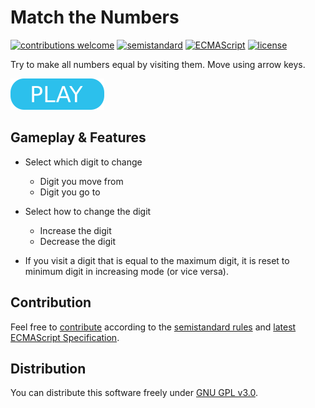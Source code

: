 # Match the Numbers

[![contributions welcome](https://img.shields.io/badge/contributions-welcome-brightgreen.svg)](https://github.com/berkerol/match-the-numbers/issues)
[![semistandard](https://img.shields.io/badge/code%20style-semistandard-brightgreen.svg)](https://github.com/Flet/semistandard)
[![ECMAScript](https://img.shields.io/badge/ECMAScript-latest-brightgreen.svg)](https://www.ecma-international.org/ecma-262)
[![license](https://img.shields.io/badge/license-GNU%20GPL%20v3.0-blue.svg)](https://github.com/berkerol/match-the-numbers/blob/master/LICENSE)

Try to make all numbers equal by visiting them. Move using arrow keys.

[![button](play.png)](https://berkerol.github.io/match-the-numbers/mtn.html)

## Gameplay & Features

- Select which digit to change
  - Digit you move from
  - Digit you go to

- Select how to change the digit
  - Increase the digit
  - Decrease the digit

- If you visit a digit that is equal to the maximum digit, it is reset to minimum digit in increasing mode (or vice versa).

## Contribution

Feel free to [contribute](https://github.com/berkerol/match-the-numbers/issues) according to the [semistandard rules](https://github.com/Flet/semistandard) and [latest ECMAScript Specification](https://www.ecma-international.org/ecma-262).

## Distribution

You can distribute this software freely under [GNU GPL v3.0](https://github.com/berkerol/match-the-numbers/blob/master/LICENSE).
